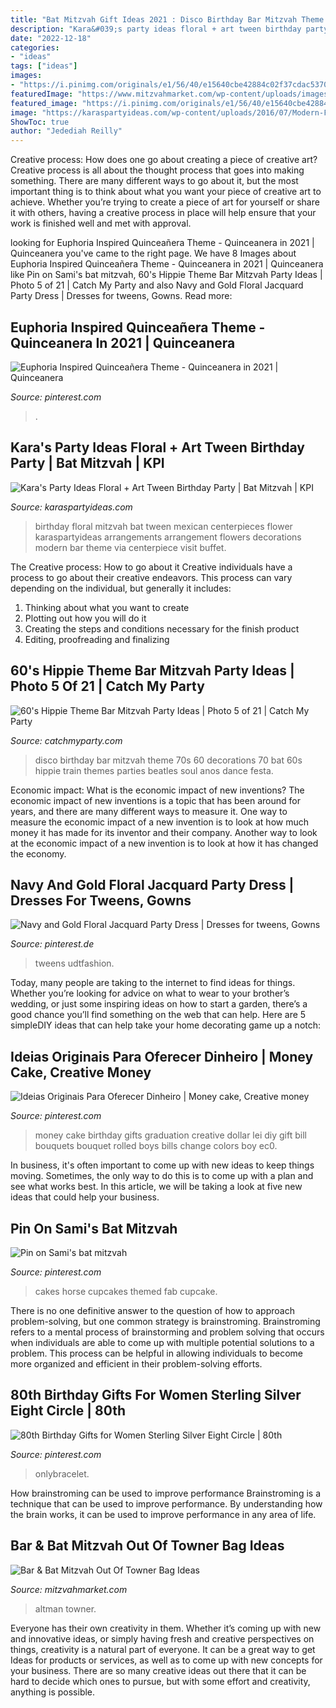 ```yaml
---
title: "Bat Mitzvah Gift Ideas 2021 : Disco Birthday Bar Mitzvah Theme 70s 60 Decorations 70 Bat 60s Hippie Train Themes Parties Beatles Soul Anos Dance Festa"
description: "Kara&#039;s party ideas floral + art tween birthday party"
date: "2022-12-18"
categories:
- "ideas"
tags: ["ideas"]
images:
- "https://i.pinimg.com/originals/e1/56/40/e15640cbe42884c02f37cdac537013aa.jpg"
featuredImage: "https://www.mitzvahmarket.com/wp-content/uploads/images/cached/dfb1dc2f7710e9d39336ba4fcd3df293.jpeg?ver=1525724138"
featured_image: "https://i.pinimg.com/originals/e1/56/40/e15640cbe42884c02f37cdac537013aa.jpg"
image: "https://karaspartyideas.com/wp-content/uploads/2016/07/Modern-Floral-Art-Tween-Birthday-Party-Bat-Mitzvah-via-Karas-Party-Ideas-KarasPartyIdeas.com12.jpeg"
ShowToc: true
author: "Jedediah Reilly"
---
```



Creative process: How does one go about creating a piece of creative art?
Creative process is all about the thought process that goes into making something. There are many different ways to go about it, but the most important thing is to think about what you want your piece of creative art to achieve. Whether you’re trying to create a piece of art for yourself or share it with others, having a creative process in place will help ensure that your work is finished well and met with approval.

	

		
looking for Euphoria Inspired Quinceañera Theme - Quinceanera in 2021 | Quinceanera you've came to the right page. We have 8 Images about Euphoria Inspired Quinceañera Theme - Quinceanera in 2021 | Quinceanera like Pin on Sami&#039;s bat mitzvah, 60&#039;s Hippie Theme Bar Mitzvah Party Ideas | Photo 5 of 21 | Catch My Party and also Navy and Gold Floral Jacquard Party Dress | Dresses for tweens, Gowns. Read more:
		
    
## Euphoria Inspired Quinceañera Theme - Quinceanera In 2021 | Quinceanera

<img loading=lazy src="https://i.pinimg.com/736x/9e/e3/de/9ee3de53f10d2a0254d364ffdd5a1e2b.jpg" onerror="this.onerror=null;this.src='https://tse2.mm.bing.net/th?id=OIP.pBpX8Ft-nBksStq3erIuPQHaE8&amp;pid=15.1';" alt="Euphoria Inspired Quinceañera Theme - Quinceanera in 2021 | Quinceanera">

_Source: pinterest.com_

>. 

	

	

    
## Kara&#039;s Party Ideas Floral + Art Tween Birthday Party | Bat Mitzvah | KPI

<img loading=lazy src="https://karaspartyideas.com/wp-content/uploads/2016/07/Modern-Floral-Art-Tween-Birthday-Party-Bat-Mitzvah-via-Karas-Party-Ideas-KarasPartyIdeas.com12.jpeg" onerror="this.onerror=null;this.src='https://tse1.mm.bing.net/th?id=OIP.Lh9JbDkc2F3ijs2uMb9afwHaLH&amp;pid=15.1';" alt="Kara&#039;s Party Ideas Floral + Art Tween Birthday Party | Bat Mitzvah | KPI">

_Source: karaspartyideas.com_

>birthday floral mitzvah bat tween mexican centerpieces flower karaspartyideas arrangements arrangement flowers decorations modern bar theme via centerpiece visit buffet. 

	

The Creative process: How to go about it
Creative individuals have a process to go about their creative endeavors. This process can vary depending on the individual, but generally it includes: 
1. Thinking about what you want to create 
2. Plotting out how you will do it 
3. Creating the steps and conditions necessary for the finish product 
4. Editing, proofreading and finalizing 

    
## 60&#039;s Hippie Theme Bar Mitzvah Party Ideas | Photo 5 Of 21 | Catch My Party

<img loading=lazy src="https://photos-cdn.catchmyparty.com/PL/photos/0142/6042/3.jpg" onerror="this.onerror=null;this.src='https://tse4.mm.bing.net/th?id=OIP.svNgbrdV_e0f7iga-p0oRQHaE7&amp;pid=15.1';" alt="60&#039;s Hippie Theme Bar Mitzvah Party Ideas | Photo 5 of 21 | Catch My Party">

_Source: catchmyparty.com_

>disco birthday bar mitzvah theme 70s 60 decorations 70 bat 60s hippie train themes parties beatles soul anos dance festa. 

	

Economic impact: What is the economic impact of new inventions?
The economic impact of new inventions is a topic that has been around for years, and there are many different ways to measure it. One way to measure the economic impact of a new invention is to look at how much money it has made for its inventor and their company. Another way to look at the economic impact of a new invention is to look at how it has changed the economy.

    
## Navy And Gold Floral Jacquard Party Dress | Dresses For Tweens, Gowns

<img loading=lazy src="https://i.pinimg.com/736x/79/0f/5b/790f5b65b0ed8b1f41732d554cb61a7c.jpg" onerror="this.onerror=null;this.src='https://tse1.mm.bing.net/th?id=OIP.k01Wvivjn8QQ9uRUdA-0igAAAA&amp;pid=15.1';" alt="Navy and Gold Floral Jacquard Party Dress | Dresses for tweens, Gowns">

_Source: pinterest.de_

>tweens udtfashion. 

	

Today, many people are taking to the internet to find ideas for things. Whether you’re looking for advice on what to wear to your brother’s wedding, or just some inspiring ideas on how to start a garden, there’s a good chance you’ll find something on the web that can help. Here are 5 simpleDIY ideas that can help take your home decorating game up a notch: 

    
## Ideias Originais Para Oferecer Dinheiro | Money Cake, Creative Money

<img loading=lazy src="https://i.pinimg.com/736x/aa/b6/79/aab679bb24614459c53471610de832d1--money-cake-th-birthday.jpg" onerror="this.onerror=null;this.src='https://tse2.mm.bing.net/th?id=OIP.28qIgJnmloygDZHByJtRIAHaJ6&amp;pid=15.1';" alt="Ideias Originais Para Oferecer Dinheiro | Money cake, Creative money">

_Source: pinterest.com_

>money cake birthday gifts graduation creative dollar lei diy gift bill bouquets bouquet rolled boys bills change colors boy ec0. 

	

In business, it's often important to come up with new ideas to keep things moving. Sometimes, the only way to do this is to come up with a plan and see what works best. In this article, we will be taking a look at five new ideas that could help your business.

    
## Pin On Sami&#039;s Bat Mitzvah

<img loading=lazy src="https://i.pinimg.com/originals/e1/56/40/e15640cbe42884c02f37cdac537013aa.jpg" onerror="this.onerror=null;this.src='https://tse4.mm.bing.net/th?id=OIP.srPdKzcDfMNclHYnNJCM1AHaHa&amp;pid=15.1';" alt="Pin on Sami&#039;s bat mitzvah">

_Source: pinterest.com_

>cakes horse cupcakes themed fab cupcake. 

	

There is no one definitive answer to the question of how to approach problem-solving, but one common strategy is brainstroming. Brainstroming refers to a mental process of brainstorming and problem solving that occurs when individuals are able to come up with multiple potential solutions to a problem. This process can be helpful in allowing individuals to become more organized and efficient in their problem-solving efforts.

    
## 80th Birthday Gifts For Women Sterling Silver Eight Circle | 80th

<img loading=lazy src="https://i.pinimg.com/originals/0b/09/bb/0b09bb5f0688db7e7769c32617103e61.jpg" onerror="this.onerror=null;this.src='https://tse4.mm.bing.net/th?id=OIP.gz4ku84PS5zT8SESae5ZqgHaF7&amp;pid=15.1';" alt="80th Birthday Gifts for Women Sterling Silver Eight Circle | 80th">

_Source: pinterest.com_

>onlybracelet. 

	

How brainstroming can be used to improve performance
Brainstroming is a technique that can be used to improve performance. By understanding how the brain works, it can be used to improve performance in any area of life.

    
## Bar &amp; Bat Mitzvah Out Of Towner Bag Ideas

<img loading=lazy src="https://www.mitzvahmarket.com/wp-content/uploads/images/cached/dfb1dc2f7710e9d39336ba4fcd3df293.jpeg?ver=1525724138" onerror="this.onerror=null;this.src='https://tse3.mm.bing.net/th?id=OIP.NTLnSlVTV3r2RTOwdQjPgAAAAA&amp;pid=15.1';" alt="Bar &amp; Bat Mitzvah Out Of Towner Bag Ideas">

_Source: mitzvahmarket.com_

>altman towner. 

	

Everyone has their own creativity in them. Whether it’s coming up with new and innovative ideas, or simply having fresh and creative perspectives on things, creativity is a natural part of everyone. It can be a great way to get Ideas for products or services, as well as to come up with new concepts for your business. There are so many creative ideas out there that it can be hard to decide which ones to pursue, but with some effort and creativity, anything is possible.

